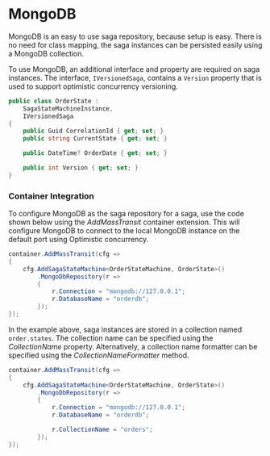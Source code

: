 # MongoDB

MongoDB is an easy to use saga repository, because setup is easy. There is no need for class mapping, the saga instances can be persisted easily using a MongoDB collection.

To use MongoDB, an additional interface and property are required on saga instances. The interface, `IVersionedSaga`, contains a `Version` property that is used to support optimistic concurrency versioning.

```cs {3,10}
public class OrderState :
    SagaStateMachineInstance,
    IVersionedSaga
{
    public Guid CorrelationId { get; set; }
    public string CurrentState { get; set; }

    public DateTime? OrderDate { get; set; }

    public int Version { get; set; }
}
```

### Container Integration

To configure MongoDB as the saga repository for a saga, use the code shown below using the _AddMassTransit_ container extension. This will configure MongoDB to connect to the local MongoDB instance on the default port using Optimistic concurrency.

```cs {4}
container.AddMassTransit(cfg =>
{
    cfg.AddSagaStateMachine<OrderStateMachine, OrderState>()
        .MongoDbRepository(r =>
        {
            r.Connection = "mongodb://127.0.0.1";
            r.DatabaseName = "orderdb";
        });
});
```

In the example above, saga instances are stored in a collection named `order.states`. The collection name can be specified using the _CollectionName_ property. Alternatively, a collection name formatter can be specified using the _CollectionNameFormatter_ method.

```cs {9}
container.AddMassTransit(cfg =>
{
    cfg.AddSagaStateMachine<OrderStateMachine, OrderState>()
        .MongoDbRepository(r =>
        {
            r.Connection = "mongodb://127.0.0.1";
            r.DatabaseName = "orderdb";

            r.CollectionName = "orders";
        });
});
```

